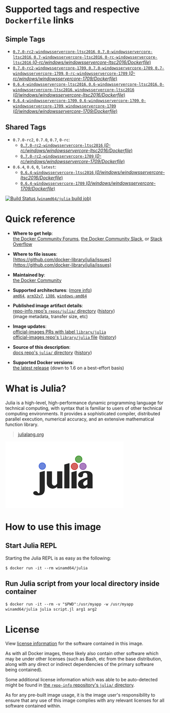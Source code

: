 <!--

********************************************************************************

WARNING:

    DO NOT EDIT "julia/README.md"

    IT IS AUTO-GENERATED

    (from the other files in "julia/" combined with a set of templates)

********************************************************************************

-->

# Supported tags and respective `Dockerfile` links

## Simple Tags


-	[`0.7.0-rc2-windowsservercore-ltsc2016`, `0.7.0-windowsservercore-ltsc2016`, `0.7-windowsservercore-ltsc2016`, `0-rc-windowsservercore-ltsc2016` (*0-rc/windows/windowsservercore-ltsc2016/Dockerfile*)](https://github.com/docker-library/julia/blob/8f8fc18409a2a0454590776d3350b683850a5513/0-rc/windows/windowsservercore-ltsc2016/Dockerfile)
-	[`0.7.0-rc2-windowsservercore-1709`, `0.7.0-windowsservercore-1709`, `0.7-windowsservercore-1709`, `0-rc-windowsservercore-1709` (*0-rc/windows/windowsservercore-1709/Dockerfile*)](https://github.com/docker-library/julia/blob/8f8fc18409a2a0454590776d3350b683850a5513/0-rc/windows/windowsservercore-1709/Dockerfile)
-	[`0.6.4-windowsservercore-ltsc2016`, `0.6-windowsservercore-ltsc2016`, `0-windowsservercore-ltsc2016`, `windowsservercore-ltsc2016` (*0/windows/windowsservercore-ltsc2016/Dockerfile*)](https://github.com/docker-library/julia/blob/4b1b740df34a21fc0edb10770d5991cb3c92d9e8/0/windows/windowsservercore-ltsc2016/Dockerfile)
-	[`0.6.4-windowsservercore-1709`, `0.6-windowsservercore-1709`, `0-windowsservercore-1709`, `windowsservercore-1709` (*0/windows/windowsservercore-1709/Dockerfile*)](https://github.com/docker-library/julia/blob/4b1b740df34a21fc0edb10770d5991cb3c92d9e8/0/windows/windowsservercore-1709/Dockerfile)

## Shared Tags

-	`0.7.0-rc2`, `0.7.0`, `0.7`, `0-rc`:
	-	[`0.7.0-rc2-windowsservercore-ltsc2016` (*0-rc/windows/windowsservercore-ltsc2016/Dockerfile*)](https://github.com/docker-library/julia/blob/8f8fc18409a2a0454590776d3350b683850a5513/0-rc/windows/windowsservercore-ltsc2016/Dockerfile)
	-	[`0.7.0-rc2-windowsservercore-1709` (*0-rc/windows/windowsservercore-1709/Dockerfile*)](https://github.com/docker-library/julia/blob/8f8fc18409a2a0454590776d3350b683850a5513/0-rc/windows/windowsservercore-1709/Dockerfile)
-	`0.6.4`, `0.6`, `0`, `latest`:
	-	[`0.6.4-windowsservercore-ltsc2016` (*0/windows/windowsservercore-ltsc2016/Dockerfile*)](https://github.com/docker-library/julia/blob/4b1b740df34a21fc0edb10770d5991cb3c92d9e8/0/windows/windowsservercore-ltsc2016/Dockerfile)
	-	[`0.6.4-windowsservercore-1709` (*0/windows/windowsservercore-1709/Dockerfile*)](https://github.com/docker-library/julia/blob/4b1b740df34a21fc0edb10770d5991cb3c92d9e8/0/windows/windowsservercore-1709/Dockerfile)

[![Build Status](https://doi-janky.infosiftr.net/job/multiarch/job/windows-amd64/job/julia/badge/icon) (`winamd64/julia` build job)](https://doi-janky.infosiftr.net/job/multiarch/job/windows-amd64/job/julia/)

# Quick reference

-	**Where to get help**:  
	[the Docker Community Forums](https://forums.docker.com/), [the Docker Community Slack](https://blog.docker.com/2016/11/introducing-docker-community-directory-docker-community-slack/), or [Stack Overflow](https://stackoverflow.com/search?tab=newest&q=docker)

-	**Where to file issues**:  
	[https://github.com/docker-library/julia/issues](https://github.com/docker-library/julia/issues)

-	**Maintained by**:  
	[the Docker Community](https://github.com/docker-library/julia)

-	**Supported architectures**: ([more info](https://github.com/docker-library/official-images#architectures-other-than-amd64))  
	[`amd64`](https://hub.docker.com/r/amd64/julia/), [`arm32v7`](https://hub.docker.com/r/arm32v7/julia/), [`i386`](https://hub.docker.com/r/i386/julia/), [`windows-amd64`](https://hub.docker.com/r/winamd64/julia/)

-	**Published image artifact details**:  
	[repo-info repo's `repos/julia/` directory](https://github.com/docker-library/repo-info/blob/master/repos/julia) ([history](https://github.com/docker-library/repo-info/commits/master/repos/julia))  
	(image metadata, transfer size, etc)

-	**Image updates**:  
	[official-images PRs with label `library/julia`](https://github.com/docker-library/official-images/pulls?q=label%3Alibrary%2Fjulia)  
	[official-images repo's `library/julia` file](https://github.com/docker-library/official-images/blob/master/library/julia) ([history](https://github.com/docker-library/official-images/commits/master/library/julia))

-	**Source of this description**:  
	[docs repo's `julia/` directory](https://github.com/docker-library/docs/tree/master/julia) ([history](https://github.com/docker-library/docs/commits/master/julia))

-	**Supported Docker versions**:  
	[the latest release](https://github.com/docker/docker-ce/releases/latest) (down to 1.6 on a best-effort basis)

# What is Julia?

Julia is a high-level, high-performance dynamic programming language for technical computing, with syntax that is familiar to users of other technical computing environments. It provides a sophisticated compiler, distributed parallel execution, numerical accuracy, and an extensive mathematical function library.

> [julialang.org](http://julialang.org/)

![logo](https://raw.githubusercontent.com/docker-library/docs/520519ad7db3ea9fd5d3590e836c839a0ffd6f19/julia/logo.png)

# How to use this image

## Start Julia REPL

Starting the Julia REPL is as easy as the following:

```console
$ docker run -it --rm winamd64/julia
```

## Run Julia script from your local directory inside container

```console
$ docker run -it --rm -v "$PWD":/usr/myapp -w /usr/myapp winamd64/julia julia script.jl arg1 arg2
```

# License

View [license information](http://julialang.org/) for the software contained in this image.

As with all Docker images, these likely also contain other software which may be under other licenses (such as Bash, etc from the base distribution, along with any direct or indirect dependencies of the primary software being contained).

Some additional license information which was able to be auto-detected might be found in [the `repo-info` repository's `julia/` directory](https://github.com/docker-library/repo-info/tree/master/repos/julia).

As for any pre-built image usage, it is the image user's responsibility to ensure that any use of this image complies with any relevant licenses for all software contained within.
